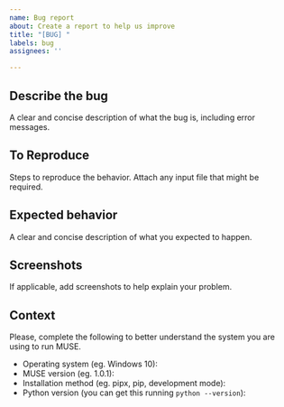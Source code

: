 ```yaml
---
name: Bug report
about: Create a report to help us improve
title: "[BUG] "
labels: bug
assignees: ''

---
```


## Describe the bug

A clear and concise description of what the bug is, including error messages.

## To Reproduce

Steps to reproduce the behavior. Attach any input file that might be required.

## Expected behavior

A clear and concise description of what you expected to happen.

## Screenshots

If applicable, add screenshots to help explain your problem.

## Context

Please, complete the following to better understand the system you are using to run MUSE.

- Operating system (eg. Windows 10):
- MUSE version (eg. 1.0.1):
- Installation method (eg. pipx, pip, development mode):
- Python version (you can get this running `python --version`):
